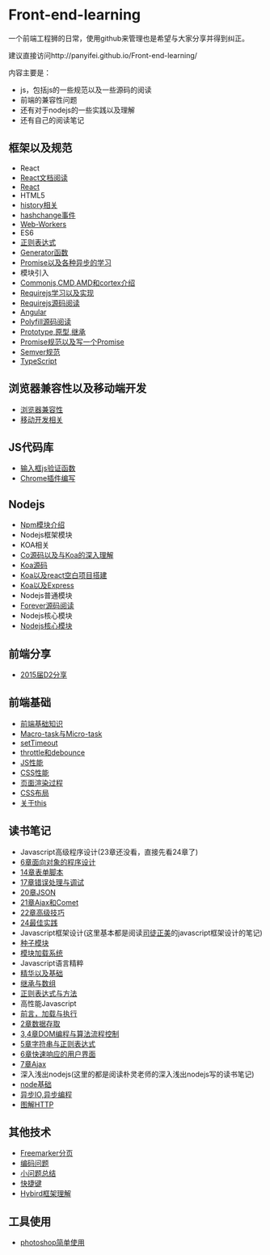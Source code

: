 # Front-end-learning
一个前端工程狮的日常，使用github来管理也是希望与大家分享并得到纠正。

建议直接访问http://panyifei.github.io/Front-end-learning/

内容主要是：

- js，包括js的一些规范以及一些源码的阅读
- 前端的兼容性问题
- 还有对于nodejs的一些实践以及理解
- 还有自己的阅读笔记

## 框架以及规范
- React
 - [React文档阅读][71]
 - [React][20]
- HTML5
 - [history相关][4]
 - [hashchange事件][7]
 - [Web-Workers][63]
- ES6
 - [正则表达式][14]
 - [Generator函数][19]
 - [Promise以及各种异步的学习][3]
- 模块引入
 - [Commonjs,CMD,AMD和cortex介绍][1]
 - [Requirejs学习以及实现][64]
 - [Requirejs源码阅读][65]
- [Angular][30]
- [Polyfill源码阅读][33]
- [Prototype,原型,继承][35]
- [Promise规范以及写一个Promise][46]
- [Semver规范][47]
- [TypeScript][66]


## 浏览器兼容性以及移动端开发
- [浏览器兼容性][8]
- [移动开发相关][9]

## JS代码库
- [输入框js验证函数][17]
- [Chrome插件编写][25]

## Nodejs
- [Npm模块介绍][29]
- Nodejs框架模块
 - KOA相关
 - [Co源码以及与Koa的深入理解][39]
 - [Koa源码][42]
 - [Koa以及react空白项目搭建][28]
 - [Koa以及Express][27]
- Nodejs普通模块
 - [Forever源码阅读][31]
- Nodejs核心模块
 - [Nodejs核心模块][32]

## 前端分享
- [2015届D2分享][38]

## 前端基础
- [前端基础知识][44]
- [Macro-task与Micro-task][48]
- [setTimeout][49]
- [throttle和debounce][56]
- [JS性能][59]
- [CSS性能][52]
- [页面渲染过程][53]
- [CSS布局][54]
- [关于this][69]

## 读书笔记
- Javascript高级程序设计(23章还没看，直接先看24章了)
 - [6章面向对象的程序设计][51]
 - [14章表单脚本][21]
 - [17章错误处理与调试][23]
 - [20章JSON][24]
 - [21章Ajax和Comet][26]
 - [22章高级技巧][36]
 - [24最佳实践][57]
- Javascript框架设计(这里基本都是阅读[司徒正美](https://github.com/RubyLouvre)的javascript框架设计的笔记)
 - [种子模块][5]
 - [模块加载系统][11]
- Javascript语言精粹
 - [精华以及基础][50]
 - [继承与数组][55]
 - [正则表达式与方法][58]
- 高性能Javascript
 - [前言，加载与执行][60]
 - [2章数据存取][61]
 - [3,4章DOM编程与算法流程控制][62]
 - [5章字符串与正则表达式][67]
 - [6章快速响应的用户界面][68]
 - [7章Ajax][70]
- 深入浅出nodejs(这里的都是阅读朴灵老师的深入浅出nodejs写的读书笔记)
 - [node基础][43]
 - [异步IO,异步编程][45]
- [图解HTTP][72]

## 其他技术
- [Freemarker分页][40]
- [编码问题][15]
- [小问题总结][16]
- [快捷键][22]
- [Hybird框架理解][37]

## 工具使用
- [photoshop简单使用][12]

[1]:/Commonjs,CMD,AMD和cortex介绍.md
[3]:/框架以及规范/ECMAScript6/Promise以及各种异步的学习
[4]:https://github.com/panyifei/learning/blob/master/框架以及规范/HTML5/history相关.md
[5]:https://github.com/panyifei/learning/blob/master/读书笔记/Javascript框架设计/种子模块.md
[6]:https://github.com/panyifei/learning/blob/master/其他技术/Markdown使用心得.md
[7]:https://github.com/panyifei/learning/blob/master/框架以及规范/HTML5/hashchange事件.md
[8]:https://github.com/panyifei/learning/blob/master/浏览器兼容性以及移动端开发/浏览器兼容性.md
[9]:https://github.com/panyifei/learning/blob/master/浏览器兼容性以及移动端开发/移动开发相关.md
[10]:https://github.com/panyifei/learning/blob/master/工具使用/Chrome,Sublime插件推荐.md
[11]:https://github.com/panyifei/learning/blob/master/读书笔记/Javascript框架设计/模块加载系统.md
[12]:https://github.com/panyifei/learning/blob/master/工具使用/photoshop简单使用.md
[14]:https://github.com/panyifei/learning/blob/master/框架以及规范/ECMAScript6/正则表达式.md
[15]:https://github.com/panyifei/learning/blob/master/其他技术/编码问题.md
[16]:https://github.com/panyifei/learning/blob/master/其他技术/小问题总结.md
[17]:https://github.com/panyifei/learning/blob/master/JS代码库/输入框js验证函数.md
[18]:https://github.com/panyifei/learning/blob/master/其他技术/Cookie，Session，Localstorage.md
[19]:https://github.com/panyifei/learning/blob/master/框架以及规范/ECMAScript6/Generator函数.md
[20]:https://github.com/panyifei/learning/blob/master/框架以及规范/React/React.md
[21]:https://github.com/panyifei/learning/blob/master/读书笔记/Javascript高级程序设计/14章表单脚本.md
[22]:https://github.com/panyifei/learning/blob/master/其他技术/快捷键.md
[23]:https://github.com/panyifei/learning/blob/master/读书笔记/Javascript高级程序设计/17错误处理与调试.md
[24]:https://github.com/panyifei/learning/blob/master/读书笔记/Javascript高级程序设计/20JSON.md
[25]:https://github.com/panyifei/learning/blob/master/JS代码库/Chrome插件编写.md
[26]:https://github.com/panyifei/learning/blob/master/读书笔记/Javascript高级程序设计/21Ajax和Comet.md
[27]:https://github.com/panyifei/learning/blob/master/Nodejs/Nodejs框架模块/Koa以及Express.md
[28]:https://github.com/panyifei/learning/blob/master/Nodejs/Nodejs框架模块/Koa以及react空白项目搭建.md
[29]:https://github.com/panyifei/learning/blob/master/Nodejs/Npm模块.md
[30]:https://github.com/panyifei/learning/blob/master/框架以及规范/Angular.md
[31]:https://github.com/panyifei/learning/blob/master/Nodejs/Nodejs普通模块/Forever源码阅读.md
[32]:https://github.com/panyifei/learning/blob/master/Nodejs/Nodejs核心模块/Nodejs核心模块.md
[33]:https://github.com/panyifei/learning/blob/master/框架以及规范/Polyfill源码阅读.md
[34]:https://github.com/panyifei/learning/blob/master/工具使用/Atom.md
[35]:https://github.com/panyifei/learning/blob/master/框架以及规范/Prototype,原型链,继承.md
[36]:https://github.com/panyifei/learning/blob/master/读书笔记/Javascript高级程序设计/22高级技巧.md
[37]:https://github.com/panyifei/learning/blob/master/其他技术/Hybird框架理解.md
[38]:https://github.com/panyifei/learning/blob/master/前端分享/2015届D2分享.md
[39]:https://github.com/panyifei/learning/blob/master/Nodejs/Nodejs框架模块/Co源码以及与Koa的深入理解.md
[40]:https://github.com/panyifei/learning/blob/master/其他技术/Freemarker分页.md
[41]:https://github.com/panyifei/learning/blob/master/React/React,Redux实战.md
[42]:https://github.com/panyifei/learning/blob/master/Nodejs/Nodejs框架模块/Koa源码.md
[43]:https://github.com/panyifei/learning/blob/master/读书笔记/深入浅出nodejs/node基础.md
[44]:https://github.com/panyifei/learning/blob/master/前端基础/前端基础知识.md
[45]:https://github.com/panyifei/learning/blob/master/读书笔记/深入浅出nodejs/异步IO,异步编程.md
[46]:https://github.com/panyifei/learning/blob/master/框架以及规范/Promise.md
[47]:https://github.com/panyifei/learning/blob/master/框架以及规范/Semver规范.md
[48]:https://github.com/panyifei/learning/blob/master/前端基础/Macro-task与Micro-task.md
[49]:https://github.com/panyifei/learning/blob/master/前端基础/setTimeout.md
[50]:https://github.com/panyifei/learning/blob/master/读书笔记/Javascript语言精粹/精华以及基础.md
[51]:https://github.com/panyifei/learning/blob/master/读书笔记/Javascript高级程序设计/6章面向对象的程序设计.md
[52]:https://github.com/panyifei/learning/blob/master/前端基础/CSS性能.md
[53]:https://github.com/panyifei/learning/blob/master/前端基础/页面渲染过程.md
[54]:https://github.com/panyifei/learning/blob/master/前端基础/CSS布局.md
[55]:https://github.com/panyifei/learning/blob/master/读书笔记/Javascript语言精粹/继承与数组.md
[56]:https://github.com/panyifei/learning/blob/master/前端基础/throttle和debounce.md
[57]:https://github.com/panyifei/learning/blob/master/读书笔记/Javascript高级程序设计/24最佳实践.md
[58]:https://github.com/panyifei/learning/blob/master/读书笔记/Javascript语言精粹/正则表达式与方法.md
[59]:https://github.com/panyifei/learning/blob/master/前端基础/JS性能.md
[60]:https://github.com/panyifei/learning/blob/master/读书笔记/高性能Javascript/前言，加载与执行.md
[61]:https://github.com/panyifei/learning/blob/master/读书笔记/高性能Javascript/2章数据存取.md
[62]:https://github.com/panyifei/learning/blob/master/读书笔记/高性能Javascript/3,4章DOM编程与算法流程控制.md
[63]:https://github.com/panyifei/learning/blob/master/框架以及规范/HTML5/Web-Workers.md
[64]:https://github.com/panyifei/learning/blob/master/框架以及规范/模块引入/Requirejs学习以及实现.md
[65]:https://github.com/panyifei/learning/blob/master/框架以及规范/模块引入/Requirejs源码阅读.md
[66]:https://github.com/panyifei/learning/blob/master/框架以及规范/模块引入/TypeScript.md
[67]:https://github.com/panyifei/learning/blob/master/读书笔记/高性能Javascript/5章字符串和正则表达式.md
[68]:https://github.com/panyifei/learning/blob/master/读书笔记/高性能Javascript/6章快速响应的用户界面.md
[69]:https://github.com/panyifei/learning/blob/master/前端基础/关于this.md
[70]:https://github.com/panyifei/learning/blob/master/读书笔记/高性能Javascript/7章Ajax.md
[71]:https://github.com/panyifei/learning/blob/master/框架以及规范/React/React文档阅读.md
[72]:https://github.com/panyifei/learning/blob/master/读书笔记/图解HTTP.md
